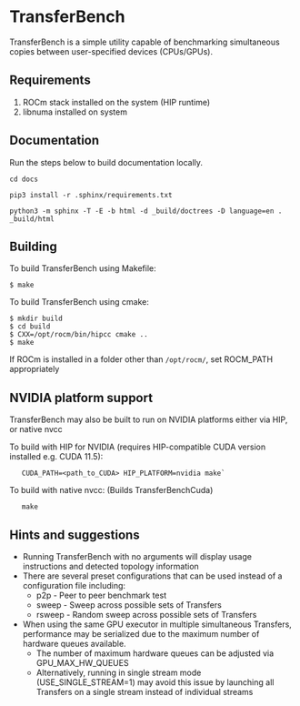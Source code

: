 # TransferBench

TransferBench is a simple utility capable of benchmarking simultaneous copies between user-specified devices (CPUs/GPUs).

## Requirements

1. ROCm stack installed on the system (HIP runtime)
2. libnuma installed on system

## Documentation

Run the steps below to build documentation locally.

```
cd docs

pip3 install -r .sphinx/requirements.txt

python3 -m sphinx -T -E -b html -d _build/doctrees -D language=en . _build/html
```

## Building
  To build TransferBench using Makefile:
 ```shell
 $ make
 ```

  To build TransferBench using cmake:
 ```shell
$ mkdir build
$ cd build
$ CXX=/opt/rocm/bin/hipcc cmake ..
$ make
 ```

  If ROCm is installed in a folder other than `/opt/rocm/`, set ROCM_PATH appropriately

## NVIDIA platform support

TransferBench may also be built to run on NVIDIA platforms either via HIP, or native nvcc

To build with HIP for NVIDIA (requires HIP-compatible CUDA version installed e.g. CUDA 11.5):
```
   CUDA_PATH=<path_to_CUDA> HIP_PLATFORM=nvidia make`
```

To build with native nvcc: (Builds TransferBenchCuda)
```
   make
```

## Hints and suggestions
- Running TransferBench with no arguments will display usage instructions and detected topology information
- There are several preset configurations that can be used instead of a configuration file
  including:
  - p2p    - Peer to peer benchmark test
  - sweep  - Sweep across possible sets of Transfers
  - rsweep - Random sweep across possible sets of Transfers
- When using the same GPU executor in multiple simultaneous Transfers, performance may be
  serialized due to the maximum number of hardware queues available.
  - The number of maximum hardware queues can be adjusted via GPU_MAX_HW_QUEUES
  - Alternatively, running in single stream mode (USE_SINGLE_STREAM=1) may avoid this issue
    by launching all Transfers on a single stream instead of individual streams
